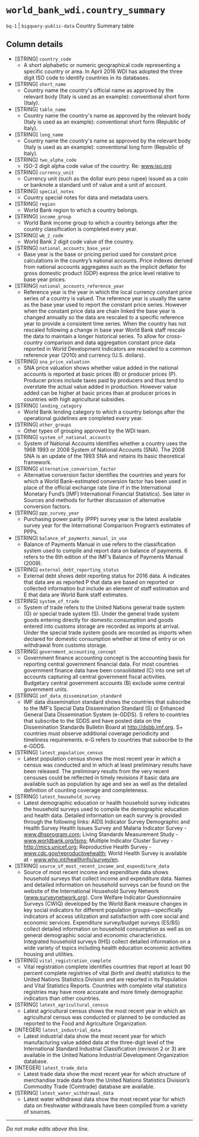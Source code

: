 # `world_bank_wdi.country_summary`
`bq-1` | `bigquery-public-data`
Country Summary table

## Column details
* [STRING]    `country_code`
  - A short alphabetic or numeric geographical code representing a specific country or area. In April 2016 WDI has adopted the three digit ISO code to identify countries in its databases.
* [STRING]    `short_name`
  - Country name the country's official name as approved by the relevant body (Italy is used as an example): conventional short form (Italy).
* [STRING]    `table_name`
  - Country name the country's name as approved by the relevant body (Italy is used as an example): conventional short form (Republic of Italy).
* [STRING]    `long_name`
  - Country name the country's name as approved by the relevant body (Italy is used as an example): conventional long form (Republic of Italy).
* [STRING]    `two_alpha_code`
  - ISO-2 digit alpha code value of the country. Re: www.iso.org
* [STRING]    `currency_unit`
  - Currency unit (such as the dollar euro peso rupee) issued as a coin or banknote a standard unit of value and a unit of account.
* [STRING]    `special_notes`
  - Country special notes for data and metadata users.
* [STRING]    `region`
  - World Bank region to which a country belongs.
* [STRING]    `income_group`
  - World Bank income group to which a country belongs after the country classification is completed every year.
* [STRING]    `wb_2_code`
  - World Bank 2 digit code value of the country.
* [STRING]    `national_accounts_base_year`
  - Base year is the base or pricing period used for constant price calculations in the country’s national accounts. Price indexes derived from national accounts aggregates such as the implicit deflator for gross domestic product (GDP) express the price level relative to base year prices.
* [STRING]    `national_accounts_reference_year`
  - Reference year is the year in which the local currency constant price series of a country is valued. The reference year is usually the same as the base year used to report the constant price series. However when the constant price data are chain linked the base year is changed annually so the data are rescaled to a specific reference year to provide a consistent time series. When the country has not rescaled following a change in base year World Bank staff rescale the data to maintain a longer historical series. To allow for cross-country comparison and data aggregation constant price data reported in World Development Indicators are rescaled to a common reference year (2010) and currency (U.S. dollars).
* [STRING]    `sna_price_valuation`
  - SNA price valuation shows whether value added in the national accounts is reported at basic prices (B) or producer prices (P). Producer prices include taxes paid by producers and thus tend to overstate the actual value added in production. However value added can be higher at basic prices than at producer prices in countries with high agricultural subsidies.
* [STRING]    `lending_category`
  - World Bank lending category to which a country belongs after the operational guidelines are completed every year.
* [STRING]    `other_groups`
  - Other types of grouping approved by the WDI team.
* [STRING]    `system_of_national_accounts`
  - System of National Accounts identifies whether a country uses the 1968 1993 or 2008 System of National Accounts (SNA). The 2008 SNA is an update of the 1993 SNA and retains its basic theoretical framework.
* [STRING]    `alternative_conversion_factor`
  - Alternative conversion factor identifies the countries and years for which a World Bank–estimated conversion factor has been used in place of the official exchange rate (line rf in the International Monetary Fund’s [IMF] International Financial Statistics). See later in Sources and methods for further discussion of alternative conversion factors.
* [STRING]    `ppp_survey_year`
  - Purchasing power parity (PPP) survey year is the latest available survey year for the International Comparison Program’s estimates of PPPs.
* [STRING]    `balance_of_payments_manual_in_use`
  - Balance of Payments Manual in use refers to the classification system used to compile and report data on balance of payments. 6 refers to the 6th edition of the IMF’s Balance of Payments Manual (2009).
* [STRING]    `external_debt_reporting_status`
  - External debt shows debt reporting status for 2016 data. A indicates that data are as reported P that data are based on reported or collected information but include an element of staff estimation and E that data are World Bank staff estimates.
* [STRING]    `system_of_trade`
  - System of trade refers to the United Nations general trade system (G) or special trade system (S). Under the general trade system goods entering directly for domestic consumption and goods entered into customs storage are recorded as imports at arrival. Under the special trade system goods are recorded as imports when declared for domestic consumption whether at time of entry or on withdrawal from customs storage.
* [STRING]    `government_accounting_concept`
  - Government finance accounting concept is the accounting basis for reporting central government financial data. For most countries government finance data have been consolidated (C) into one set of accounts capturing all central government fiscal activities. Budgetary central government accounts (B) exclude some central government units.
* [STRING]    `imf_data_dissemination_standard`
  - IMF data dissemination standard shows the countries that subscribe to the IMF’s Special Data Dissemination Standard (S) or Enhanced General Data Dissemination System (e-GDDS). S refers to countries that subscribe to the SDDS and have posted data on the Dissemination Standards Bulletin Board at http://dsbb.imf.org. S+ countries must observe additional coverage periodicity and timeliness requirements. e-G refers to countries that subscribe to the e-GDDS.
* [STRING]    `latest_population_census`
  - Latest population census shows the most recent year in which a census was conducted and in which at least preliminary results have been released. The preliminary results from the very recent censuses could be reflected in timely revisions if basic data are available such as population by age and sex as well as the detailed definition of counting coverage and completeness.
* [STRING]    `latest_household_survey`
  - Latest demographic education or health household survey indicates the household surveys used to compile the demographic education and health data. Detailed information on each survey is provided through the following links:  AIDS Indicator Survey Demographic and Health Survey Health Issues Survey and Malaria Indicator Survey - www.dhsprogram.com; Living Standards Measurement Study -  www.worldbank.org/lsms; Multiple Indicator Cluster Survey - http://mics.unicef.org; Reproductive Health Survey -  www.cdc.gov/reproductivehealth; World Health Survey is available at - www.who.int/healthinfo/survey/en.
* [STRING]    `source_of_most_recent_income_and_expenditure_data`
  - Source of most recent income and expenditure data shows household surveys that collect income and expenditure data. Names and detailed information on household surveys can be found on the website of the International Household Survey Network (www.surveynetwork.org). Core Welfare Indicator Questionnaire Surveys (CWIQ) developed by the World Bank measure changes in key social indicators for different population groups—specifically indicators of access utilization and satisfaction with core social and economic services. Expenditure survey/budget surveys (ES/BS) collect detailed information on household consumption as well as on general demographic social and economic characteristics. Integrated household surveys (IHS) collect detailed information on a wide variety of topics including health education economic activities housing and utilities.
* [STRING]    `vital_registration_complete`
  - Vital registration complete identifies countries that report at least 90 percent complete registries of vital (birth and death) statistics to the United Nations Statistics Division and are reported in its Population and Vital Statistics Reports. Countries with complete vital statistics registries may have more accurate and more timely demographic indicators than other countries.
* [STRING]    `latest_agricultural_census`
  - Latest agricultural census shows the most recent year in which an agricultural census was conducted or planned to be conducted as reported to the Food and Agriculture Organization.
* [INTEGER]   `latest_industrial_data`
  - Latest industrial data show the most recent year for which manufacturing value added data at the three-digit level of the International Standard Industrial Classification (revision 2 or 3) are available in the United Nations Industrial Development Organization database.
* [INTEGER]   `latest_trade_data`
  - Latest trade data show the most recent year for which structure of merchandise trade data from the United Nations Statistics Division’s Commodity Trade (Comtrade) database are available.
* [STRING]    `latest_water_withdrawal_data`
  - Latest water withdrawal data show the most recent year for which data on freshwater withdrawals have been compiled from a variety of sources.

-------------------------------------------------------------------------------
*Do not make edits above this line.*

